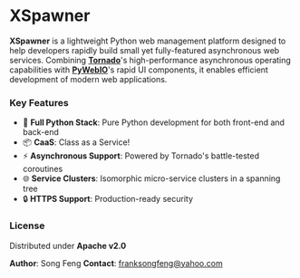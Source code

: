 # XSpawner



**XSpawner** is a lightweight Python web management platform designed to help developers rapidly build small yet fully-featured asynchronous web services. Combining [**Tornado**](https://www.tornadoweb.org/)'s high-performance asynchronous operating capabilities with [**PyWebIO**](https://pywebio.readthedocs.io)'s rapid UI components, it enables efficient development of modern web applications.

### Key Features


- 🐍 **Full Python Stack**: Pure Python development for both front-end and back-end
- 📦 **CaaS**: Class as a Service!
- ⚡ **Asynchronous Support**: Powered by Tornado's battle-tested coroutines
- 🌐 **Service Clusters**: Isomorphic micro-service clusters in a spanning tree
- 🔒 **HTTPS Support**: Production-ready security
 
### License


Distributed under **Apache v2.0**

**Author**: Song Feng
**Contact**: [franksongfeng@yahoo.com](mailto:franksongfeng@yahoo.com)


